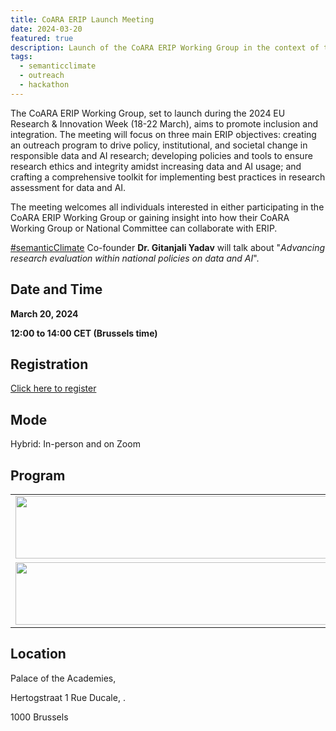 ```yaml
---
title: CoARA ERIP Launch Meeting  
date: 2024-03-20
featured: true
description: Launch of the CoARA ERIP Working Group in the context of the 2024 EU Research & Innovation Week 
tags:
  - semanticclimate
  - outreach
  - hackathon
---
```


The CoARA ERIP Working Group, set to launch during the 2024 EU Research & Innovation Week (18-22 March), aims to promote inclusion and integration. The meeting will focus on three main ERIP objectives: creating an outreach program to drive policy, institutional, and societal change in responsible data and AI research; developing policies and tools to ensure research ethics and integrity amidst increasing data and AI usage; and crafting a comprehensive toolkit for implementing best practices in research assessment for data and AI.

The meeting welcomes all individuals interested in either participating in the CoARA ERIP Working Group or gaining insight into how their CoARA Working Group or National Committee can collaborate with ERIP.

[#semanticClimate](https://semanticclimate.github.io/p/en/) Co-founder **Dr. Gitanjali Yadav** will talk about "*Advancing research evaluation within national policies on data and AI*".

## Date and Time

**March 20, 2024**

**12:00 to 14:00 CET (Brussels time)**

## Registration

[Click here to register](https://us02web.zoom.us/meeting/register/tZMrdeGhrT4jE9CDwzfKYEqck8-fhf4l3zE-#/registration)

## Mode

Hybrid: In-person and on Zoom

## Program 

<table>
  <tr>
    <td>
      <img src='{{ "/static/img/schedule1.jpg" | url }}' width="500" height="100">
    </td>
  </tr>
  <tr>
    <td>
      <img src='{{ "/static/img/schedule2.jpg" | url }}' width="500" height="100">
    </td>
  </tr>
</table>

## Location

Palace of the Academies, 

Hertogstraat 1 Rue Ducale, .

1000 Brussels










